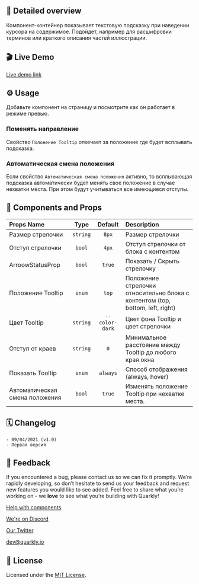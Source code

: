 ## 📖 Detailed overview

Компонент-контейнер показывает текстовую подсказку при наведении курсора на содержимое. Подойдет, например для расшифровки терминов или краткого описания частей иллюстрации.

## 🎬 Live Demo

[Live demo link](https://quarkly-ui-components.netlify.app/tooltip/)

## ⚙️ Usage

Добавьте компонент на страницу и посмотрите как он работает в режиме превью.

### Поменять направление

Свойство `Положение Tooltip` отвечает за положение где будет всплывать подсказка.

### Автоматическая смена положения

Если свойство `Автоматическая смена положения` активно, то всплывающая подсказка автоматически будет менять свое положение в случае нехватки места. При этом будут учитываться все имеющиеся отступы.

## 🧩 Components and Props

| Props Name                     |   Type   |    Default     | Description                                                                   |
| :----------------------------- | :------: | :------------: | :---------------------------------------------------------------------------- |
| Размер стрелочки               | `string` |     `8px`      | Размер стрелочки                                                              |
| Отступ стрелочки               |  `bool`  |     `4px`      | Отступ стрелочки от блока с контентом                                         |
| ArroowStatusProp               |  `bool`  |     `true`     | Показать / Скрыть стрелочку                                                   |
| Положение Tooltip              |  `enum`  |     `top`      | Положение стрелочки относительно блока с контентом (top, bottom, left, right) |
| Цвет Tooltip                   | `string` | `--color-dark` | Цвет фона Tooltip и цвет стрелочки                                            |
| Отступ от краев                | `string` |      `0`       | Минимальное расстояние между Tooltip до любого края окна                      |
| Показать Tooltip               |  `enum`  |    `always`    | Способ отображения (always, hover)                                            |
| Автоматическая смена положения |  `bool`  |     `true`     | Изменять положение Tooltip при нехватке места.                                |

## 🗓 Changelog

    - 09/04/2021 (v1.0)
    - Первая версия

## 📮 Feedback

If you encountered a bug, please contact us so we can fix it promptly. We’re rapidly developing, so don’t hesitate to send us your feedback and request new features you would like to see added. Feel free to share what you’re working on - we **love** to see what you’re building with Quarkly!

[Help with components](https://feedback.quarkly.io/communities/1-quarkly-forum/categories/7-components/topics)

[We're on Discord](https://discord.gg/f9KhSMGX)

[Our Twitter](https://twitter.com/quarklyapp)

[dev@quarkly.io](mailto:dev@quarkly.io)

## 📝 License

Licensed under the [MIT License](./LICENSE).
